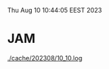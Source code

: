 Thu Aug 10 10:44:05 EEST 2023
# JAM
<a href='./cache/202308/10_10.log'>./cache/202308/10_10.log</a>
